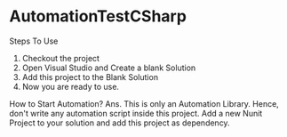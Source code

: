 # AutomationTestCSharp

Steps To Use
1. Checkout the project
2. Open Visual Studio and Create a blank Solution
3. Add this project to the Blank Solution
4. Now you are ready to use.

How to Start Automation?
Ans. This is only an Automation Library. Hence, don't write any automation script inside this project.
Add a new Nunit Project to your solution and add this project as dependency.


